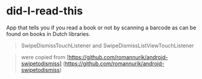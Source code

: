 # did-I-read-this

App that tells you if you read a book or not by scanning a barcode as can be found on books
in Dutch libraries.

> SwipeDismissTouchListener and SwipeDismissListViewTouchListener

> were copied from [https://github.com/romannurik/android-swipetodismiss] (https://github.com/romannurik/android-swipetodismiss)
